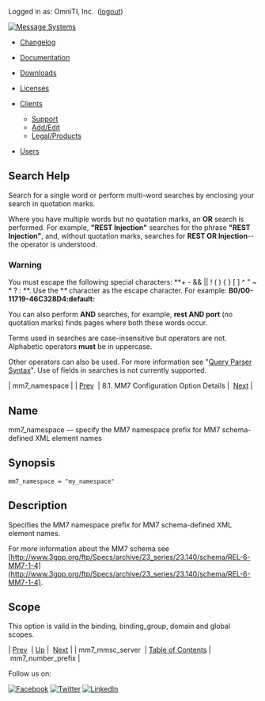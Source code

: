 Logged in as: OmniTI, Inc.  ([logout](https://support.messagesystems.com/logout.php))

[![Message Systems](https://support.messagesystems.com/images/ms-white205.png)](https://support.messagesystems.com/start.php) 

*   [Changelog](https://support.messagesystems.com/start.php?show=changelog)
*   [Documentation](https://support.messagesystems.com/docs/)
*   [Downloads](https://support.messagesystems.com/start.php)

*   [Licenses](https://support.messagesystems.com/license_summary.php)
*   <a href="">Clients</a>
    *   [Support](https://support.messagesystems.com/cs.php)
    *   [Add/Edit](https://support.messagesystems.com/edit_client.php)
    *   [Legal/Products](https://support.messagesystems.com/edit_products.php)
*   [Users](https://support.messagesystems.com/edit_customer.php)

## Search Help

Search for a single word or perform multi-word searches by enclosing your search in quotation marks.

Where you have multiple words but no quotation marks, an **OR** search is performed. For example, **"REST Injection"** searches for the phrase **"REST Injection"**, and, without quotation marks, searches for **REST OR Injection**--the operator is understood.

### Warning

You must escape the following special characters: **+ - && || ! ( ) { } [ ] ^ " ~ * ? : \**. Use the **\** character as the escape character. For example: **B0/00-11719-46C328D4\:default\:**

You can also perform **AND** searches, for example, **rest AND port** (no quotation marks) finds pages where both these words occur.

Terms used in searches are case-insensitive but operators are not. Alphabetic operators **must** be in uppercase.

Other operators can also be used. For more information see "[Query Parser Syntax](https://lucene.apache.org/core/old_versioned_docs/versions/3_0_0/queryparsersyntax.html)". Use of fields in searches is not currently supported.

| mm7_namespace |
| [Prev](mobility.conf.mm7_mmsc_server.php)  | 8.1. MM7 Configuration Option Details |  [Next](mobility.conf.mm7_number_prefix.php) |

<a name="mobility.conf.mm7_namespace"></a>
## Name

mm7_namespace — specify the MM7 namespace prefix for MM7 schema-defined XML element names

## Synopsis

`mm7_namespace = "my_namespace"`

<a name="idp2509056"></a>
## Description

Specifies the MM7 namespace prefix for MM7 schema-defined XML element names.

For more information about the MM7 schema see [http://www.3gpp.org/ftp/Specs/archive/23_series/23.140/schema/REL-6-MM7-1-4](http://www.3gpp.org/ftp/Specs/archive/23_series/23.140/schema/REL-6-MM7-1-4).

<a name="idp2512272"></a>
## Scope

This option is valid in the binding, binding_group, domain and global scopes.

| [Prev](mobility.conf.mm7_mmsc_server.php)  | [Up](mobility.mm7.options.php#mm7.conf) |  [Next](mobility.conf.mm7_number_prefix.php) |
| mm7_mmsc_server  | [Table of Contents](index.php) |  mm7_number_prefix |

Follow us on:

[![Facebook](https://support.messagesystems.com/images/icon-facebook.png)](http://www.facebook.com/messagesystems) [![Twitter](https://support.messagesystems.com/images/icon-twitter.png)](http://twitter.com/#!/MessageSystems) [![LinkedIn](https://support.messagesystems.com/images/icon-linkedin.png)](http://www.linkedin.com/company/message-systems)